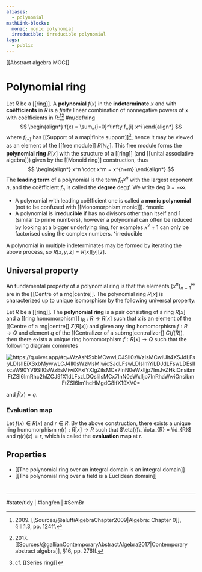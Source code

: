 ```yaml
---
aliases:
  - polynomial
mathLink-blocks:
  monic: monic polynomial
  irreducible: irreducible polynomial
tags:
  - public
---
```

[[Abstract algebra MOC]]
# Polynomial ring

Let $R$ be a [[ring]].
A **polynomial** $f(x)$ in the **indeterminate** $x$ and with **coëfficients** in $R$ is a _finite_ linear combination of nonnegative powers of $x$ with coëfficients in $R$:[^2009][^2017] #m/def/ring
$$
\begin{align*}
f(x) = \sum_{i=0}^\infty f_{i} x^i
\end{align*}
$$
where $f_{(-)}$ has [[Support of a map|finite support]][^cf],
hence it may be viewed as an element of the [[free module]] $R[\mathbb{N}_{0}]$.
This free module forms the **polynomial ring** $R[x]$ with the structure of a [[ring]] (and [[unital associative algebra]]) given by the [[Monoid ring]] construction, thus
$$
\begin{align*}
x^n \cdot x^m = x^{n+m}
\end{align*}
$$
The **leading term** of a polynomial is the term $f_{n}x^n$ with the largest exponent $n$,
and the coëfficient $f_{n}$ is called the **degree** $\deg f$.
We write $\deg 0 = -\infty$.

- A polynomial with leading coëfficient one is called a **monic polynomial** (not to be confused with [[Monomorphism|monic]]). ^monic
 - A polynomial is **irreducible** if has no divisors other than itself and $1$ (similar to prime numbers),
   however a polynomial can often be reduced by looking at a bigger underlying ring,
   for examples $x^2 + 1$ can only be factorised using the complex numbers. ^irreducible

A polynomial in multiple indeterminates may be formed by iterating the above process, so $R[x,y,z]=R[x][y][z]$.

  [^cf]: cf. [[Series ring]]
  [^2009]: 2009\. [[Sources/@aluffiAlgebraChapter2009|Algebra: Chapter 0]], §III.1.3, pp. 124ff.
  [^2017]: 2017\. [[Sources/@gallianContemporaryAbstractAlgebra2017|Contemporary abstract algebra]], §16, pp. 276ff.

## Universal property

An fundamental property of a polynomial ring is that the elements $\{ x^n \}_{n=1}^\infty$ are in the [[Centre of a rng|centre]].
The polynomial ring $R[x]$ is characterized up to unique isomorphism by the following universal property:

Let $R$ be a [[ring]]. The **polynomial ring** is a pair consisting of a ring $R[x]$ and a [[ring homomorphism]] $\iota_{R} : R \to R[x]$ such that $x$ is an element of the [[Centre of a rng|centre]] $Z(R[x])$ and given any ring homomorphism $f : R \to Q$ and element $q$ of the [[Centralizer of a subrng|centralizer]] $C(f(R))$, then there exists a unique ring homomorphism $\bar{f} : R[x] \to Q$ such that the following diagram commutes

<p align="center"><img align="center" src="https://i.upmath.me/svg/%0A%5Cusetikzlibrary%7Bcalc%7D%0A%5Cusetikzlibrary%7Bdecorations.pathmorphing%7D%0A%5Ctikzset%7Bcurve%2F.style%3D%7Bsettings%3D%7B%231%7D%2Cto%20path%3D%7B(%5Ctikztostart)%0A%20%20%20%20..%20controls%20(%24(%5Ctikztostart)!%5Cpv%7Bpos%7D!(%5Ctikztotarget)!%5Cpv%7Bheight%7D!270%3A(%5Ctikztotarget)%24)%0A%20%20%20%20and%20(%24(%5Ctikztostart)!1-%5Cpv%7Bpos%7D!(%5Ctikztotarget)!%5Cpv%7Bheight%7D!270%3A(%5Ctikztotarget)%24)%0A%20%20%20%20..%20(%5Ctikztotarget)%5Ctikztonodes%7D%7D%2C%0A%20%20%20%20settings%2F.code%3D%7B%5Ctikzset%7Bquiver%2F.cd%2C%231%7D%0A%20%20%20%20%20%20%20%20%5Cdef%5Cpv%23%231%7B%5Cpgfkeysvalueof%7B%2Ftikz%2Fquiver%2F%23%231%7D%7D%7D%2C%0A%20%20%20%20quiver%2F.cd%2Cpos%2F.initial%3D0.35%2Cheight%2F.initial%3D0%7D%0A%25%20TikZ%20arrowhead%2Ftail%20styles.%0A%5Ctikzset%7Btail%20reversed%2F.code%3D%7B%5Cpgfsetarrowsstart%7Btikzcd%20to%7D%7D%7D%0A%5Ctikzset%7B2tail%2F.code%3D%7B%5Cpgfsetarrowsstart%7BImplies%5Breversed%5D%7D%7D%7D%0A%5Ctikzset%7B2tail%20reversed%2F.code%3D%7B%5Cpgfsetarrowsstart%7BImplies%7D%7D%7D%0A%25%20TikZ%20arrow%20styles.%0A%5Ctikzset%7Bno%20body%2F.style%3D%7B%2Ftikz%2Fdash%20pattern%3Don%200%20off%201mm%7D%7D%0A%25%20https%3A%2F%2Fq.uiver.app%2F%23q%3DWzAsNSxbMCwwLCJSIl0sWzIsMCwiUlt4XSJdLFsyLDIsIlEiXSxbMywwLCJ4Il0sWzMsMiwicSJdLFswLDIsImYiLDJdLFswLDEsIlxcaW90YV9SIl0sWzEsMiwiXFxiYXIgZiIsMCx7InN0eWxlIjp7ImJvZHkiOnsibmFtZSI6ImRhc2hlZCJ9fX1dLFszLDQsIiIsMCx7InN0eWxlIjp7InRhaWwiOnsibmFtZSI6Im1hcHMgdG8ifX19XV0%3D%0A%5Cbegin%7Btikzcd%7D%5Bampersand%20replacement%3D%5C%26%5D%0A%09R%20%5C%26%5C%26%20%7BR%5Bx%5D%7D%20%5C%26%20x%20%5C%5C%0A%09%5C%5C%0A%09%5C%26%5C%26%20Q%20%5C%26%20q%0A%09%5Carrow%5B%22%7B%5Ciota_R%7D%22%2C%20from%3D1-1%2C%20to%3D1-3%5D%0A%09%5Carrow%5B%22f%22'%2C%20from%3D1-1%2C%20to%3D3-3%5D%0A%09%5Carrow%5B%22%7B%5Cbar%20f%7D%22%2C%20dashed%2C%20from%3D1-3%2C%20to%3D3-3%5D%0A%09%5Carrow%5Bmaps%20to%2C%20from%3D1-4%2C%20to%3D3-4%5D%0A%5Cend%7Btikzcd%7D%0A#invert" alt="https://q.uiver.app/#q=WzAsNSxbMCwwLCJSIl0sWzIsMCwiUlt4XSJdLFsyLDIsIlEiXSxbMywwLCJ4Il0sWzMsMiwicSJdLFswLDIsImYiLDJdLFswLDEsIlxcaW90YV9SIl0sWzEsMiwiXFxiYXIgZiIsMCx7InN0eWxlIjp7ImJvZHkiOnsibmFtZSI6ImRhc2hlZCJ9fX1dLFszLDQsIiIsMCx7InN0eWxlIjp7InRhaWwiOnsibmFtZSI6Im1hcHMgdG8ifX19XV0=" /></p>

and $\bar{f}(x) = q$.

### Evaluation map

Let $f(x) \in R[x]$ and $r \in R$.
By the above construction,
there exists a unique ring homomorphism $\eta(r) : R[x] \to R$ such that $\eta(r)\, \iota_{R} = \id_{R}$ and $\eta(r)(x) = r$,
which is called the **evaluation map** at $r$.


## Properties

- [[The polynomial ring over an integral domain is an integral domain]]
- [[The polynomial ring over a field is a Euclidean domain]]




#
---
#state/tidy | #lang/en | #SemBr
